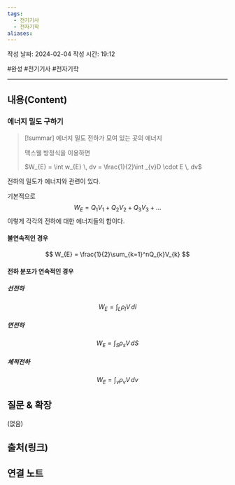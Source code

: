 ```yaml
---
tags:
  - 전기기사
  - 전자기학
aliases:
---
```

작성 날짜: 2024-02-04
작성 시간: 19:12

#완성  #전기기사 #전자기학 

----
## 내용(Content)
### 에너지 밀도 구하기
>[!summar] 에너지 밀도
>전하가 모여 있는 곳의 에너지
>
>맥스웰 방정식을 이용하면
>
>$W_{E} = \int w_{E} \, dv = \frac{1}{2}\int _{v}D \cdot E \, dv$


전하의 밀도가 에너지와 관련이 있다. 

기본적으로 
$$
W_{E} = Q_{1}V_{1}+Q_{2}V_{2}+Q_{3}V_{3} + \dots
$$
이렇게 각각의 전하에 대한 에너지들의 합이다. 

#### 불연속적인 경우
$$
W_{E} = \frac{1}{2}\sum_{k=1}^nQ_{k}V_{k}
$$

#### 전하 분포가 연속적인 경우

##### 선전하
$$
W_{E} = \int _{L}\rho_{l}V \, dl 
$$
##### 면전하
$$
W_{E} = \int _{S} \rho_{s}V \, dS 
$$

##### 체적전하
$$
W_{E} = \int _{v}\rho _{v}V \, dv 
$$

## 질문 & 확장

(없음)

## 출처(링크)


## 연결 노트










